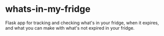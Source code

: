 # whats-in-my-fridge
Flask app for tracking and checking what's in your fridge, when it expires, and what you can make with what's not expired in your fridge.
